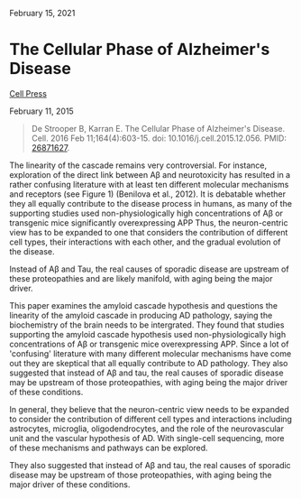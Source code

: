 February 15, 2021

# The Cellular Phase of Alzheimer's Disease

[Cell Press](https://doi.org/10.1016/j.cell.2015.12.056)

February 11, 2015

> De Strooper B, Karran E. The Cellular Phase of Alzheimer's Disease. Cell. 2016
> Feb 11;164(4):603-15. doi: 10.1016/j.cell.2015.12.056. PMID:
> [26871627](https://pubmed.ncbi.nlm.nih.gov/26871627).

The linearity of the cascade remains very controversial. For instance,
exploration of the direct link between Aβ and neurotoxicity has resulted in a
rather confusing literature with at least ten different molecular mechanisms and
receptors (see Figure 1) (Benilova et al., 2012). It is debatable whether they
all equally contribute to the disease process in humans, as many of the
supporting studies used non-physiologically high concentrations of Aβ or
transgenic mice significantly overexpressing APP Thus, the neuron-centric view
has to be expanded to one that considers the contribution of different cell
types, their interactions with each other, and the gradual evolution of the
disease.

Instead of Aβ and Tau, the real causes of sporadic disease are upstream of these
proteopathies and are likely manifold, with aging being the major driver. 

This paper examines the amyloid cascade hypothesis and questions the linearity
of the amyloid cascade in producing AD pathology, saying the biochemistry of the
brain needs to be intergrated. They found that studies supporting the amyloid
cascade hypothesis used non-physiologically high concentrations of Aβ or
transgenic mice overexpressing APP. Since a lot of 'confusing' literature with
many different molecular mechanisms have come out they are skeptical that all
equally contribute to AD pathology.  They also suggested that instead of Aβ and
tau, the real causes of sporadic disease may be upstream of those proteopathies,
with aging being the major driver of these conditions.

In general, they believe that the neuron-centric view needs to be expanded to
consider the contribution of different cell types and interactions including
astrocytes, microglia, oligodendrocytes, and the role of the neurovascular unit
and the vascular hypothesis of AD. With single-cell sequencing, more of these
mechanisms and pathways can be explored.

They also suggested that instead of Aβ and tau, the real causes of sporadic
disease may be upstream of those proteopathies, with aging being the major
driver of these conditions.

